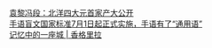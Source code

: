   
[袁黎冯段：北洋四大元首家产大公开](http://www.dianyue.me/archives/854/pjsgcsxbhm25i9yf/)  
[手语盲文国家标准7月1日起正式实施，手语有了“通用语”](http://www.dianyue.me/archives/390/uwvai6ug5movmfwu/)  
[记忆中的一座城 | 香格里拉](http://www.dianyue.me/archives/817/it1432yw3jx2wekw/)